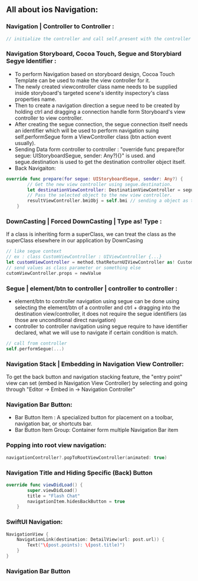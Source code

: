 ## All about ios Navigation:


### Navigation | Controller to Controller :
```swift
// initialize the controller and call self.present with the controller as one of its parameter.
```

### Navigation Storyboard, Cocoa Touch, Segue and Storybiard Segye Identifier :
- To perform Navigation based on storyboard design, Cocoa Touch Template can be used to make the view controller for it. 
- The newly created viewcontroller class name needs to be supplied inside storyboard's targeted scene's identity inspectory's class properties name.
- Then to create a navigation direction a segue need to be created by holding ctrl and dragging a connection handle form Storyboard's view controller to view controller.
- After creating the segue connection, the segue connection itself needs an identifier which will be used to perform navigation suing self.performSegue form a ViewController class (btn action event usually).
- Sending Data form controller to controller : "override func prepare(for segue: UIStoryboardSegue, sender: Any?){}" is used. and segue.destination is used to get the destination controller object itself.
- Back Navigaiton: 
```swift
override func prepare(for segue: UIStoryboardSegue, sender: Any?) {
        // Get the new view controller using segue.destination.
        let destinationViewController: DestinationViewController = segue.destination as! DestinationViewController
        // Pass the selected object to the new view controller.
        resultViewController.bmiObj = self.bmi // sending a object as the destination controller's class property.
    }
``` 
### DownCasting | Forced DownCasting | Type as! Type :
If a class is inheriting form a superClass, we can treat the class as the superClass elsewhere in our application by DownCasing
```swift
// like segue context
// ex : class CustomViewController : UIViewController {...}
let customViewController = method.thatReturnUIViewController as! CustomViewController // forced DownCasting as the custom class
// send values as class parameter or something else
cutomViewController.props = newValue
``` 

### Segue | element/btn to controller | controller to controller :
- element/btn to controller navigation using segue can be done using selecting the element/btn of a controller and ctrl + dragging into the destination view/controller, it does not require the segue identifiers (as those are unconditional direct navigation)
- controller to controller navigation using segue require to have identifier declared, what we will use to navigate if certain condition is match.
```swift
// call from controller
self.performSegue(...)
```
### Navigation Stack | Embedding in Navigation View Controller:
To get the back button and navigation stacking feature, the "entry point" view can set (embed in Navigation View Controller) by selecting and going through "Editor -> Embed in -> Navigation Controller" 
### Navigation Bar Button:
- Bar Button Item : A specialized button for placement on a toolbar, navigation bar, or shortcuts bar.
- Bar Button Item Group: Container form multiple Navigation Bar item
### Popping into root view navigation:
```swift
navigationController?.popToRootViewController(animated: true)
```
### Navigation Title and Hiding Specific (Back) Button
```swift
override func viewDidLoad() {
        super.viewDidLoad()
        title = "Flash Chat"
        navigationItem.hidesBackButton = true
    }
```

### SwiftUI Navigation:
```swift
NavigationView {
    NavigationLink(destination: DetailView(url: post.url)) {
        Text("\(post.points): \(post.title)")
    }      
}
```
### Navigation Bar Button